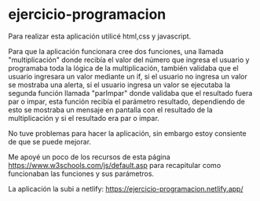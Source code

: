 # ejercicio-programacion


Para realizar esta aplicación utilicé html,css y javascript.

Para que la aplicación funcionara cree dos funciones, una llamada "multiplicación" donde recibía el valor del número que ingresa el usuario y programaba toda la lógica de la multiplicación, también validaba que el usuario ingresara un valor mediante un if, si el usuario no ingresa un valor se mostraba una alerta, si el usuario ingresa un valor se ejecutaba la segunda función llamada "parImpar" donde validaba que el resultado fuera par o impar, esta función recibía el parámetro resultado, dependiendo de esto se mostraba un mensaje en pantalla con el resultado de la multiplicación y si el resultado era par o impar.

No tuve problemas para hacer la aplicación, sin embargo estoy consiente de que se puede mejorar.

Me apoyé un poco de los recursos de esta página https://www.w3schools.com/js/default.asp para recapitular como funcionaban las funciones y sus parámetros.

La aplicación la subi a netlify: https://ejercicio-programacion.netlify.app/
